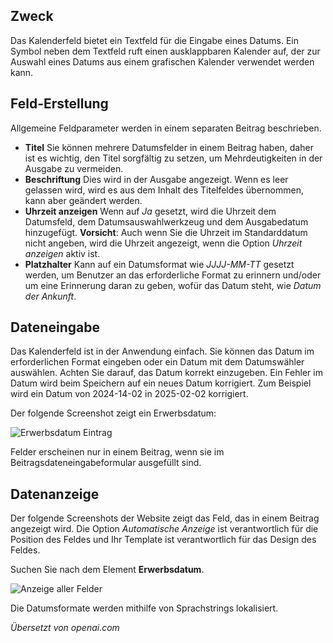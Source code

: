 <!-- Filename: J3.x:Adding_custom_fields/Calendar_Field / Display title: Kalenderfeld -->

## Zweck

Das Kalenderfeld bietet ein Textfeld für die Eingabe eines Datums. Ein Symbol neben dem Textfeld ruft einen ausklappbaren Kalender auf, der zur Auswahl eines Datums aus einem grafischen Kalender verwendet werden kann.

## Feld-Erstellung

Allgemeine Feldparameter werden in einem separaten Beitrag beschrieben.

* **Titel** Sie können mehrere Datumsfelder in einem Beitrag haben, daher ist es wichtig, den Titel sorgfältig zu setzen, um Mehrdeutigkeiten in der Ausgabe zu vermeiden.
* **Beschriftung** Dies wird in der Ausgabe angezeigt. Wenn es leer gelassen wird, wird es aus dem Inhalt des Titelfeldes übernommen, kann aber geändert werden.
* **Uhrzeit anzeigen** Wenn auf *Ja* gesetzt, wird die Uhrzeit dem Datumsfeld, dem Datumsauswahlwerkzeug und dem Ausgabedatum hinzugefügt. **Vorsicht**: Auch wenn Sie die Uhrzeit im Standarddatum nicht angeben, wird die Uhrzeit angezeigt, wenn die Option *Uhrzeit anzeigen* aktiv ist.
* **Platzhalter** Kann auf ein Datumsformat wie *JJJJ-MM-TT* gesetzt werden, um Benutzer an das erforderliche Format zu erinnern und/oder um eine Erinnerung daran zu geben, wofür das Datum steht, wie *Datum der Ankunft*.

## Dateneingabe

Das Kalenderfeld ist in der Anwendung einfach. Sie können das Datum im erforderlichen Format eingeben oder ein Datum mit dem Datumswähler auswählen. Achten Sie darauf, das Datum korrekt einzugeben. Ein Fehler im Datum wird beim Speichern auf ein neues Datum korrigiert. Zum Beispiel wird ein Datum von 2024-14-02 in 2025-02-02 korrigiert.

Der folgende Screenshot zeigt ein Erwerbsdatum:

![Erwerbsdatum Eintrag](../../../en/images/fields/fields-date-entry.png "Erwerbsdatum")

Felder erscheinen nur in einem Beitrag, wenn sie im Beitragsdateneingabeformular ausgefüllt sind.

## Datenanzeige

Der folgende Screenshots der Website zeigt das Feld, das in einem Beitrag angezeigt wird. Die Option *Automatische Anzeige* ist verantwortlich für die Position des Feldes und Ihr Template ist verantwortlich für das Design des Feldes.

Suchen Sie nach dem Element **Erwerbsdatum**.

![Anzeige aller Felder](../../../en/images/fields/fields-display.png "Anzeige der Felder")

Die Datumsformate werden mithilfe von Sprachstrings lokalisiert.

*Übersetzt von openai.com*

